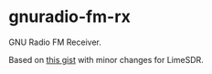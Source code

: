 # gnuradio-fm-rx

GNU Radio FM Receiver.

Based on [this gist][src] with minor changes for LimeSDR.

[src]: https://gist.github.com/machinaut/addf3438ef0c1a9cad38

